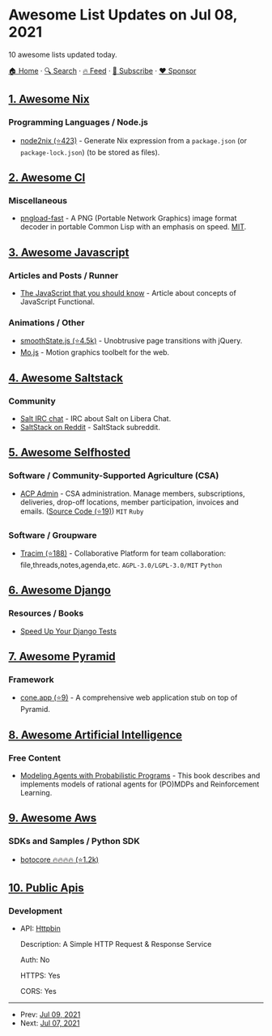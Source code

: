 # Awesome List Updates on Jul 08, 2021

10 awesome lists updated today.

[🏠 Home](/README.md) · [🔍 Search](https://www.trackawesomelist.com/search/) · [🔥 Feed](https://www.trackawesomelist.com/rss.xml) · [📮 Subscribe](https://trackawesomelist.us17.list-manage.com/subscribe?u=d2f0117aa829c83a63ec63c2f&id=36a103854c) · [❤️  Sponsor](https://github.com/sponsors/theowenyoung)



## [1. Awesome Nix](/content/nix-community/awesome-nix/README.md)

### Programming Languages / Node.js

*   [node2nix (⭐423)](https://github.com/svanderburg/node2nix) - Generate Nix expression from a `package.json` (or `package-lock.json`) (to be stored as files).

## [2. Awesome Cl](/content/CodyReichert/awesome-cl/README.md)

### Miscellaneous

*   [pngload-fast](https://git.mfiano.net/mfiano/pngload) - A PNG (Portable Network Graphics) image format decoder in portable Common Lisp with an emphasis on speed. [MIT](https://opensource.org/licenses/MIT).

## [3. Awesome Javascript](/content/sorrycc/awesome-javascript/README.md)

### Articles and Posts / Runner

*   [The JavaScript that you should know](https://medium.com/@pedropolisenso/o-javasscript-que-voc%C3%AA-deveria-conhecer-b70e94d1d706) - Article about concepts of JavaScript Functional.

### Animations / Other

*   [smoothState.js (⭐4.5k)](https://github.com/miguel-perez/smoothState.js) - Unobtrusive page transitions with jQuery.
*   [Mo.js](http://mojs.io) - Motion graphics toolbelt for the web.

## [4. Awesome Saltstack](/content/hbokh/awesome-saltstack/README.md)

### Community

*   [Salt IRC chat](https://web.libera.chat/?channels=#salt) - IRC about Salt on Libera Chat.
*   [SaltStack on Reddit](https://www.reddit.com/r/saltstack/) - SaltStack subreddit.

## [5. Awesome Selfhosted](/content/awesome-selfhosted/awesome-selfhosted/README.md)

### Software / Community-Supported Agriculture (CSA)

*   [ACP Admin](https://acp-admin.ch/) - CSA administration. Manage members, subscriptions, deliveries, drop-off locations, member participation, invoices and emails. ([Source Code (⭐19)](https://github.com/acp-admin/acp-admin/)) `MIT` `Ruby`

### Software / Groupware

*   [Tracim (⭐188)](https://github.com/tracim/tracim) - Collaborative Platform for team collaboration: file,threads,notes,agenda,etc. `AGPL-3.0/LGPL-3.0/MIT` `Python`

## [6. Awesome Django](/content/wsvincent/awesome-django/README.md)

### Resources / Books

*   [Speed Up Your Django Tests](https://adamj.eu/tech/2020/05/04/new-book-speed-up-your-django-tests/)

## [7. Awesome Pyramid](/content/uralbash/awesome-pyramid/README.md)

### Framework

*   [cone.app (⭐9)](https://github.com/conestack/cone.app) - A comprehensive web application stub on top of Pyramid.

## [8. Awesome Artificial Intelligence](/content/owainlewis/awesome-artificial-intelligence/README.md)

### Free Content

*   [Modeling Agents with Probabilistic Programs](https://agentmodels.org/) - This book describes and implements models of rational agents for (PO)MDPs and Reinforcement Learning.

## [9. Awesome Aws](/content/donnemartin/awesome-aws/README.md)

### SDKs and Samples / Python SDK

*   [botocore :fire::fire::fire::fire: (⭐1.2k)](https://github.com/boto/botocore)

## [10. Public Apis](/content/public-apis/public-apis/README.md)

### Development

- API: [Httpbin](https://httpbin.org/)

  Description: A Simple HTTP Request & Response Service

  Auth: No

  HTTPS: Yes

  CORS: Yes



---

- Prev: [Jul 09, 2021](/content/2021/07/09/README.md)
- Next: [Jul 07, 2021](/content/2021/07/07/README.md)